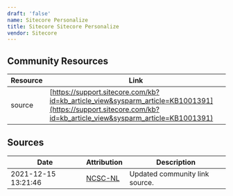 ```yaml
---
draft: 'false'
name: Sitecore Personalize
title: Sitecore Sitecore Personalize
vendor: Sitecore
---
```



## Community Resources
| Resource | Link |
| --- | --- |
| source | [https://support.sitecore.com/kb?id=kb_article_view&sysparm_article=KB1001391](https://support.sitecore.com/kb?id=kb_article_view&sysparm_article=KB1001391) |


## Sources
| Date | Attribution | Description |
| --- | --- | --- |
| 2021-12-15 13:21:46 | [NCSC-NL](https://github.com/NCSC-NL/log4shell/blob/main/software/README.md) | Updated community link source.  |
